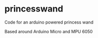 princesswand
============

Code for an arduino powered princess wand

Based around Arduino Micro and MPU 6050
